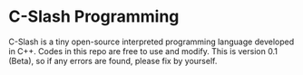 # C-Slash Programming
C-Slash is a tiny open-source interpreted programming language developed in C++. Codes in this repo are free to use and modify. This is version 0.1 (Beta), so if any errors are found, please fix by yourself.
